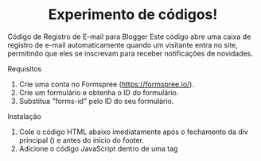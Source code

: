 <h1 align="center">Experimento de códigos!</h1>

<p text-align="center">Código de Registro de E-mail para Blogger
Este código abre uma caixa de registro de e-mail automaticamente quando um visitante entra no site, permitindo que eles se inscrevam para receber notificações de novidades.

Requisitos
1. Crie uma conta no Formspree (https://formspree.io/).
2. Crie um formulário e obtenha o ID do formulário.
3. Substitua "forms-id" pelo ID do seu formulário.

Instalação
1. Cole o código HTML abaixo imediatamente após o fechamento da div principal (</div>) e antes do início do footer.
2. Adicione o código JavaScript dentro de uma tag <script> abaixo do código HTML.
3. Insira o código CSS dentro de uma tag <style> no cabeçalho (<head>) do seu tema.</p>


<h2 align="center">Contribuições são bem vindas! 🤗</h2>

#

<h3 align="center">Você pode ver o resultado olhando o blog do <a href="https://kenshin-seigi.site">Kenshin Seigi</a> </h3>

#

<h2 align="center"> Essa é a versão desktop do newsletter</h2>
<img src="https://i.ibb.co/7CbMjcv/Screenshot-20250110-003521.png" width="100%" height="auto"/>

#

<h2 align="center"> Essa é a versão mobile</h2>
<img src="https://i.ibb.co/yg5BgTV/Screenshot-20250110-004055.png" width="100%" height="auto"/>

#

<p align="center"> <b>Eu sei que ainda tenho muito a aprender, mas quero compartilhar este código que me deixou muito feliz por ter funcionado! Se você encontrar algum erro e tiver um tempinho para ensinar um iniciante, eu adoraria receber seus conselhos e orientações. 😁🤗😍</b></p>
